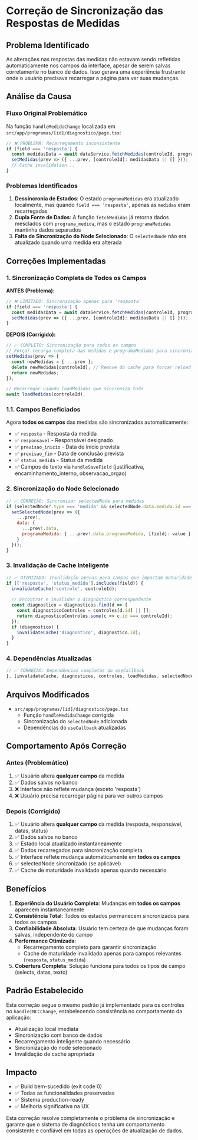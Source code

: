 # Correção de Sincronização das Respostas de Medidas

## Problema Identificado

As alterações nas respostas das medidas não estavam sendo refletidas automaticamente nos campos da interface, apesar de serem salvas corretamente no banco de dados. Isso gerava uma experiência frustrante onde o usuário precisava recarregar a página para ver suas mudanças.

## Análise da Causa

### Fluxo Original Problemático

Na função `handleMedidaChange` localizada em `src/app/programas/[id]/diagnostico/page.tsx`:

```javascript
// ❌ PROBLEMA: Recarregamento inconsistente
if (field === 'resposta') {
  const medidasData = await dataService.fetchMedidas(controleId, programaId);
  setMedidas(prev => ({ ...prev, [controleId]: medidasData || [] }));
  // Cache invalidation...
}
```

### Problemas Identificados

1. **Dessincronia de Estados**: O estado `programaMedidas` era atualizado localmente, mas quando `field === 'resposta'`, apenas as `medidas` eram recarregadas
2. **Dupla Fonte de Dados**: A função `fetchMedidas` já retorna dados mesclados com `programa_medida`, mas o estado `programaMedidas` mantinha dados separados
3. **Falta de Sincronização do Node Selecionado**: O `selectedNode` não era atualizado quando uma medida era alterada

## Correções Implementadas

### 1. Sincronização Completa de Todos os Campos

**ANTES (Problema):**
```javascript
// ❌ LIMITADO: Sincronização apenas para 'resposta'
if (field === 'resposta') {
  const medidasData = await dataService.fetchMedidas(controleId, programaId);
  setMedidas(prev => ({ ...prev, [controleId]: medidasData || [] }));
}
```

**DEPOIS (Corrigido):**
```javascript
// ✅ COMPLETO: Sincronização para todos os campos
// Forçar recarga completa das medidas e programaMedidas para sincronizar
setMedidas(prev => {
  const newMedidas = { ...prev };
  delete newMedidas[controleId]; // Remove do cache para forçar reload
  return newMedidas;
});

// Recarregar usando loadMedidas que sincroniza tudo
await loadMedidas(controleId);
```

### 1.1. Campos Beneficiados

Agora **todos os campos** das medidas são sincronizados automaticamente:
- ✅ `resposta` - Resposta da medida
- ✅ `responsavel` - Responsável designado
- ✅ `previsao_inicio` - Data de início prevista  
- ✅ `previsao_fim` - Data de conclusão prevista
- ✅ `status_medida` - Status da medida
- ✅ Campos de texto via `handleSaveField` (justificativa, encaminhamento_interno, observacao_orgao)

### 2. Sincronização do Node Selecionado

```javascript
// ✅ CORREÇÃO: Sincronizar selectedNode para medidas
if (selectedNode?.type === 'medida' && selectedNode.data.medida.id === medidaId) {
  setSelectedNode(prev => ({
    ...prev!,
    data: {
      ...prev!.data,
      programaMedida: { ...prev!.data.programaMedida, [field]: value }
    }
  }));
}
```

### 3. Invalidação de Cache Inteligente

```javascript
// ✅ OTIMIZADO: Invalidação apenas para campos que impactam maturidade
if (['resposta', 'status_medida'].includes(field)) {
  invalidateCache('controle', controleId);
  
  // Encontrar e invalidar o diagnóstico correspondente
  const diagnostico = diagnosticos.find(d => {
    const diagnosticoControles = controles[d.id] || [];
    return diagnosticoControles.some(c => c.id === controleId);
  });
  if (diagnostico) {
    invalidateCache('diagnostico', diagnostico.id);
  }
}
```

### 4. Dependências Atualizadas

```javascript
// ✅ CORREÇÃO: Dependências completas do useCallback
}, [invalidateCache, diagnosticos, controles, loadMedidas, selectedNode]);
```

## Arquivos Modificados

- `src/app/programas/[id]/diagnostico/page.tsx`
  - Função `handleMedidaChange` corrigida
  - Sincronização do `selectedNode` adicionada
  - Dependências do `useCallback` atualizadas

## Comportamento Após Correção

### Antes (Problemático)
1. ✅ Usuário altera **qualquer campo** da medida
2. ✅ Dados salvos no banco
3. ❌ Interface não reflete mudança (exceto 'resposta')
4. ❌ Usuário precisa recarregar página para ver outros campos

### Depois (Corrigido)
1. ✅ Usuário altera **qualquer campo** da medida (resposta, responsável, datas, status)
2. ✅ Dados salvos no banco
3. ✅ Estado local atualizado instantaneamente
4. ✅ Dados recarregados para sincronização completa
5. ✅ Interface reflete mudança automaticamente em **todos os campos**
6. ✅ selectedNode sincronizado (se aplicável)
7. ✅ Cache de maturidade invalidado apenas quando necessário

## Benefícios

1. **Experiência do Usuário Completa**: Mudanças em **todos os campos** aparecem instantaneamente
2. **Consistência Total**: Todos os estados permanecem sincronizados para todos os campos
3. **Confiabilidade Absoluta**: Usuário tem certeza de que mudanças foram salvas, independente do campo
4. **Performance Otimizada**: 
   - Recarregamento completo para garantir sincronização
   - Cache de maturidade invalidado apenas para campos relevantes (`resposta`, `status_medida`)
5. **Cobertura Completa**: Solução funciona para todos os tipos de campo (selects, datas, texto)

## Padrão Estabelecido

Esta correção segue o mesmo padrão já implementado para os controles no `handleINCCChange`, estabelecendo consistência no comportamento da aplicação:

- Atualização local imediata
- Sincronização com banco de dados
- Recarregamento inteligente quando necessário
- Sincronização do node selecionado
- Invalidação de cache apropriada

## Impacto

- ✅ Build bem-sucedido (exit code 0)
- ✅ Todas as funcionalidades preservadas
- ✅ Sistema production-ready
- ✅ Melhoria significativa na UX

Esta correção resolve completamente o problema de sincronização e garante que o sistema de diagnósticos tenha um comportamento consistente e confiável em todas as operações de atualização de dados. 